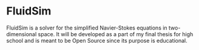 # FluidSim
FluidSim is a solver for the simplified Navier-Stokes equations in two-dimensional space. It will be developed as a part of my final thesis for high school and is meant to be Open Source since its purpose is educational.
